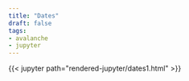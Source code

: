 ```yaml
---
title: "Dates"
draft: false
tags:
- avalanche
- jupyter
---
```


{{< jupyter path="rendered-jupyter/dates1.html" >}}
